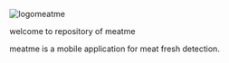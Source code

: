 
![logomeatme](https://github.com/meatme-bangkit/meatme-bangkit/assets/119818225/4967df6b-2078-44c3-8b12-3be223ad116b)


welcome to repository of meatme

meatme is a mobile application for meat fresh detection. 

